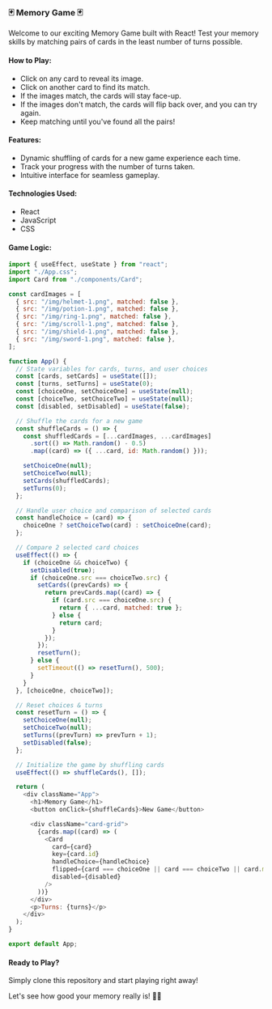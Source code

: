 ### 🃏 Memory Game 🃏

Welcome to our exciting Memory Game built with React! Test your memory skills by matching pairs of cards in the least number of turns possible.

#### How to Play:

- Click on any card to reveal its image.
- Click on another card to find its match.
- If the images match, the cards will stay face-up.
- If the images don't match, the cards will flip back over, and you can try again.
- Keep matching until you've found all the pairs!

#### Features:

- Dynamic shuffling of cards for a new game experience each time.
- Track your progress with the number of turns taken.
- Intuitive interface for seamless gameplay.

#### Technologies Used:

- React
- JavaScript
- CSS

#### Game Logic:

```javascript
import { useEffect, useState } from "react";
import "./App.css";
import Card from "./components/Card";

const cardImages = [
  { src: "/img/helmet-1.png", matched: false },
  { src: "/img/potion-1.png", matched: false },
  { src: "/img/ring-1.png", matched: false },
  { src: "/img/scroll-1.png", matched: false },
  { src: "/img/shield-1.png", matched: false },
  { src: "/img/sword-1.png", matched: false },
];

function App() {
  // State variables for cards, turns, and user choices
  const [cards, setCards] = useState([]);
  const [turns, setTurns] = useState(0);
  const [choiceOne, setChoiceOne] = useState(null);
  const [choiceTwo, setChoiceTwo] = useState(null);
  const [disabled, setDisabled] = useState(false);

  // Shuffle the cards for a new game
  const shuffleCards = () => {
    const shuffledCards = [...cardImages, ...cardImages]
      .sort(() => Math.random() - 0.5)
      .map((card) => ({ ...card, id: Math.random() }));

    setChoiceOne(null);
    setChoiceTwo(null);
    setCards(shuffledCards);
    setTurns(0);
  };

  // Handle user choice and comparison of selected cards
  const handleChoice = (card) => {
    choiceOne ? setChoiceTwo(card) : setChoiceOne(card);
  };

  // Compare 2 selected card choices
  useEffect(() => {
    if (choiceOne && choiceTwo) {
      setDisabled(true);
      if (choiceOne.src === choiceTwo.src) {
        setCards((prevCards) => {
          return prevCards.map((card) => {
            if (card.src === choiceOne.src) {
              return { ...card, matched: true };
            } else {
              return card;
            }
          });
        });
        resetTurn();
      } else {
        setTimeout(() => resetTurn(), 500);
      }
    }
  }, [choiceOne, choiceTwo]);

  // Reset choices & turns
  const resetTurn = () => {
    setChoiceOne(null);
    setChoiceTwo(null);
    setTurns((prevTurn) => prevTurn + 1);
    setDisabled(false);
  };

  // Initialize the game by shuffling cards
  useEffect(() => shuffleCards(), []);

  return (
    <div className="App">
      <h1>Memory Game</h1>
      <button onClick={shuffleCards}>New Game</button>

      <div className="card-grid">
        {cards.map((card) => (
          <Card
            card={card}
            key={card.id}
            handleChoice={handleChoice}
            flipped={card === choiceOne || card === choiceTwo || card.matched}
            disabled={disabled}
          />
        ))}
      </div>
      <p>Turns: {turns}</p>
    </div>
  );
}

export default App;
```

#### Ready to Play?

Simply clone this repository and start playing right away!

Let's see how good your memory really is! 🧠💥

